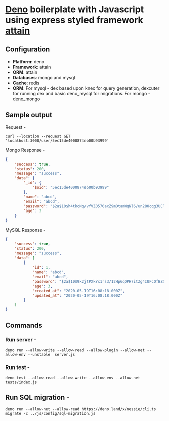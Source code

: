 # [Deno](https://deno.land/) boilerplate with Javascript using express styled framework [attain](https://deno.land/x/attain)

## Configuration

- **Platform:** deno
- **Framework**: attain
- **ORM**: attain
- **Databases**: mongo and mysql
- **Cache**: redis
- **ORM**: For mysql - dex based upon knex for query generation, dexcuter for running dex and basic deno_mysql for migrations. For mongo - deno_mongo

## Sample output

Request -

```http
curl --location --request GET 'localhost:3000/user/5ec15de4000874eb00b93999'
```

Mongo Response -

```json
{
    "success": true,
    "status": 200,
    "message": "success",
    "data": {
        "_id": {
            "$oid": "5ec15de4000874eb00b93999"
        },
        "name": "abcd",
        "email": "abcd",
        "password": "$2a$10$h4tkcNq/vfVZ0570axZ9mOtamWqNl6/un28Ocqg3UClnrx5WVVkXS",
        "age": 3
    }
}
```

MySQL Response -

```json
{
    "success": true,
    "status": 200,
    "message": "success",
    "data": [
        {
            "id": 1,
            "name": "abcd",
            "email": "abcd",
            "password": "$2a$10$9k2jtPXkYx1rs3/12Hp6qOPH7itZg4IUFcOfBZ5Pe.MwaWCFESvzy",
            "age": 3,
            "created_at": "2020-05-19T16:08:18.000Z",
            "updated_at": "2020-05-19T16:08:18.000Z"
        }
    ]
}
```

## Commands

### Run server -

```deno
deno run --allow-write --allow-read --allow-plugin --allow-net --allow-env --unstable  server.js
```

### Run test -

```deno
deno test --allow-read --allow-write --allow-env --allow-net tests/index.js
```

## Run SQL migration -

```deno
deno run --allow-net --allow-read https://deno.land/x/nessie/cli.ts migrate -c ../js/config/sql-migration.js
```
